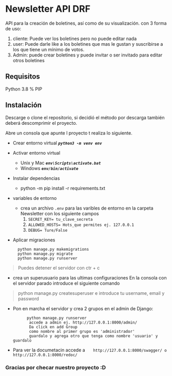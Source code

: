 # Newsletter API DRF
API para la creación de boletines, así como de su visualización.
con 3 forma de uso:
1. cliente: Puede ver los boletines pero no puede editar nada
2. user: Puede darle like a los boletines que mas le gustan y suscribirse a los que tiene un mínimo de votos.
3. Admin: puede crear boletines y puede invitar o ser invitado para editar otros boletines

## Requisitos
Python 3.8 % 
PIP

## Instalación
Descarge o clone el repositorio, si decidió el método por descarga también deberá
descomprimir el proyecto.

Abre un consola que apunte l proyecto t realiza lo siguiente.
- Crear entorno virtual ***`python3 -m venv env`***

- Activar entorno virtual 
	* Unix y Mac ***`env\Scripts\activate.bat`***
	* Windows ***`env/bin/activate`***

- Instalar dependencias
	* python -m pip install -r requirements.txt
	
- variables de entorno
	* crea un archivo `.env` para las varibles de entorno en la carpeta Newsletter con los siguiente campos
		1. `SECRET_KEY= tu_clave_secreta`
		2. `ALLOWED_HOSTS= Hots_que permites ej. 127.0.0.1`
		3. `DEBUG= Ture/False`
		
- Aplicar migraciones


    	python manage.py makemigrations
    	python manage.py migrate
    	python manage.py runserver

> Puedes detener el servidor con ctr + c

- crea un superusuario para las ultimas configuraciones
	En la consola con el servidor parado introduce el siguiente comando
> 	python manage.py createsuperuser
	e introduce tu username, email y password

- Pon en marcha el servidor y crea 2 grupos en el admin de Django:


        	python manage.py runserver
        	 accede a admin ej. http://127.0.0.1:8000/admin/
        	 Da click en add Group
        	 como nombre al primer grupo es 'administrador'
        	 guardalo y agrega otro que tenga como nombre 'usuario' y guardalo

 - Para ver la documetacin accede a 
`	http://127.0.0.1:8000/swagger/
	o
	http://127.0.0.1:8000/redoc/`

### Gracias por checar nuestro proyecto :D